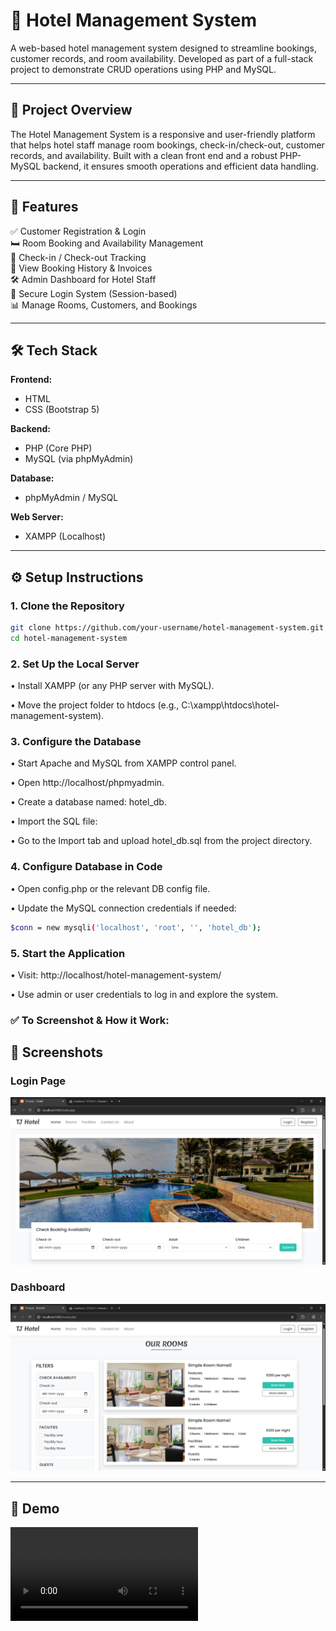 # 🏨 Hotel Management System
A web-based hotel management system designed to streamline bookings, customer records, and room availability. Developed as part of a full-stack project to demonstrate CRUD operations using PHP and MySQL.

---

## 🚀 Project Overview  
The Hotel Management System is a responsive and user-friendly platform that helps hotel staff manage room bookings, check-in/check-out, customer records, and availability. Built with a clean front end and a robust PHP-MySQL backend, it ensures smooth operations and efficient data handling.

---

## 🧩 Features  
✅ Customer Registration & Login  
🛏️ Room Booking and Availability Management  
📅 Check-in / Check-out Tracking  
📄 View Booking History & Invoices  
🛠️ Admin Dashboard for Hotel Staff  
🔐 Secure Login System (Session-based)  
📊 Manage Rooms, Customers, and Bookings

---

## 🛠 Tech Stack

**Frontend:**
- HTML  
- CSS  (Bootstrap 5)

**Backend:**
- PHP (Core PHP)  
- MySQL (via phpMyAdmin)  

**Database:**
- phpMyAdmin / MySQL  

**Web Server:**
- XAMPP (Localhost)

---

## ⚙️ Setup Instructions

### 1. Clone the Repository
```bash
git clone https://github.com/your-username/hotel-management-system.git
cd hotel-management-system
```


### 2. Set Up the Local Server
• Install XAMPP (or any PHP server with MySQL).

• Move the project folder to htdocs (e.g., C:\xampp\htdocs\hotel-management-system).

### 3. Configure the Database
• Start Apache and MySQL from XAMPP control panel.

• Open http://localhost/phpmyadmin.

• Create a database named: hotel_db.

• Import the SQL file:

  • Go to the Import tab and upload hotel_db.sql from the project directory.

### 4. Configure Database in Code
• Open config.php or the relevant DB config file.

• Update the MySQL connection credentials if needed:

```bash
$conn = new mysqli('localhost', 'root', '', 'hotel_db');
```

### 5. Start the Application
• Visit: http://localhost/hotel-management-system/

• Use admin or user credentials to log in and explore the system.


### ✅ To Screenshot & How it Work:
## 📸 Screenshots

### Login Page  
![Login Page](screenshot/sample1.png)

### Dashboard  
![Dashboard](screenshot/sample2.png)

---

## 🎥 Demo

![Demo](screenshot/video1.mp4)

